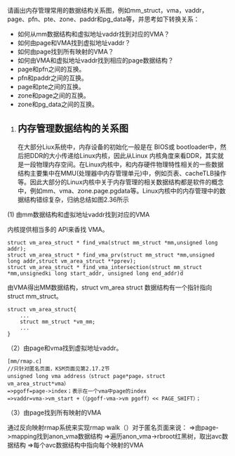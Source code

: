 请画出内存管理常用的数据结构关系图，例如mm_struct，vma，vaddr，page、pfn、pte、zone、paddr和pg_data等，并思考如下转换关系：

- 如何从mm数据结构和虚拟地址vaddr找到对应的VMA？
- 如何由page和VMA找到虚拟地址vaddr？
- 如何由page找到所有映射的VMA？
- 如何由VMA和虚拟地址vaddr找到相应的page数据结构？
- page和pfn之间的互换。
- pfn和paddr之间的互换。
- page和pte之间的互换。
- zone和page之间的互换。
- zone和pg_data之间的互换。
1. ## 内存管理数据结构的关系图
   
   在大部分Liux系统中，内存设备的初始化一般是在 BIOS或 bootloader中，然后把DDR的大小传递给Linux内核，因此从Linux 内核角度来看DDR，其实就是一段物理内存空间。在Linux内核中，和内存硬件物理特性相关的一些数据结构主要集中在MMU(处理器中内存管理单元)中，例如页表、cacheTLB操作等。因此大部分的Linux内核中关于内存管理的相关数据结构都是软件的概念中，例如mm、vma、zone.page.pgdata等。Linux内核中的内存管理中的数据结构错综复杂，归纳总结如图2.36所示

(1) 由mm数据结构和虚拟地址vaddr找到对应的VMA

内核提供相当多的 API来香找 VMA。

```
struct vm_area_struct * find_vma(struct mm_struct *mm,unsigned long addr);
struct vm_area_struct * find_vma_prv(struct mm_struct *mm,unsigned long addr,struct vm_area_struct **pprev);
struct vm_area_struct * find_vma_intersection(struct mm_struct *mm,unsignedki long start_addr, unsigned long end_addr)d 
```

由VMA得出MM数据结构，struct vm_area struct 数据结构有一个指针指向 struct mm_struct。

```
struct vm_area_struct{
    ...
    struct mm_struct *vm_mm;
    ...
}
```

（2）由page和vma找到虚拟地址vaddr。

```
[mm/rmap.c]
//只针对匿名页面，KSM页面见第2.17.2节
unsigned long vma address（struct page*page，struct vm_area_struct*vma）
=>pgoff=page->index；表示在一个vma中page的index
=>vaddr=vma->vm_start +（（pgoff-vma->vm pgoff）<< PAGE_SHIFT）；
```

（3）由page找到所有映射的VMA

通过反向映射rmap系统来实现rmap walk（）对于匿名页面来说：
=>由page->mapping找到anon_vma数据结构
=>遍历anon_vma->rbroot红黑树，取出avc数据结构
=>每个avc数据结构中指向每个映射的VMA
